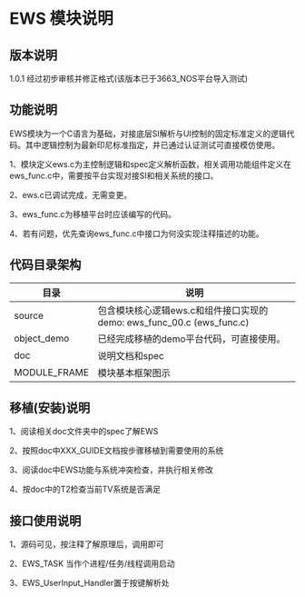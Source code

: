 # EWS 模块说明
## 版本说明
1.0.1 经过初步审核并修正格式(该版本已于3663_NOS平台导入测试)

## 功能说明
EWS模块为一个C语言为基础，对接底层SI解析与UI控制的固定标准定义的逻辑代码。其中逻辑控制为最新印尼标准指定，并已通过认证测试可直接模仿使用。

1、模块定义ews.c为主控制逻辑和spec定义解析函数，相关调用功能组件定义在ews_func.c中，需要按平台实现对接SI和相关系统的接口。

2、ews.c已调试完成，无需变更。

3、ews_func.c为移植平台时应该编写的代码。

4、若有问题，优先查询ews_func.c中接口为何没实现注释描述的功能。

## 代码目录架构

| 目录     |       说明 |
| ------------ |  ---- |
| source | 包含模块核心逻辑ews.c和组件接口实现的demo: ews_func_00.c (ews_func.c) |
| object_demo | 已经完成移植的demo平台代码，可直接使用。 |
| doc      | 说明文档和spec |
| MODULE_FRAME | 模块基本框架图示 |

## 移植(安装)说明

1、阅读相关doc文件夹中的spec了解EWS

2、按照doc中XXX_GUIDE文档按步骤移植到需要使用的系统

3、阅读doc中EWS功能与系统冲突检查，并执行相关修改

4、按doc中的T2检查当前TV系统是否满足

## 接口使用说明

1、源码可见，按注释了解原理后，调用即可

2、EWS_TASK 当作个进程/任务/线程调用启动

3、EWS_UserInput_Handler置于按键解析处


